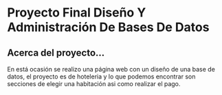 # Proyecto Final Diseño Y Administración De Bases De Datos

## Acerca del proyecto...
En está ocasión se realizo una página web con un diseño de una base de datos, el proyecto es de hoteleria y lo que podemos encontrar son secciones de elegir una habitación asi como realizar el pago. 


